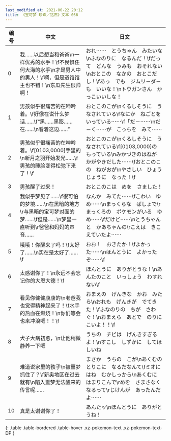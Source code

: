 ```yaml
---
last_modified_at: 2021-06-22 20:12
title: 《宝可梦 珍珠／钻石》文本 056
---
```

| 编号 | 中文 | 日文 |
| ---- | ---- | ---- |
| 0 | 我……以后想当和爸爸\n一样优秀的水手！\f不畏惧任何大海的水手\n才是男人中的男人！\f啊，但是道馆馆主也不错！\n东瓜先生很帅啊！ | おれ⋯⋯　とうちゃん　みたいな\nふなのりに　なるんだ！\fだって　どんな　うみも　おそれない\nおとこの　なかの　おとこだし！\fあっ　でも　ジムリ－ダ－も　いいな！\nトウガンさん　かっこいいしな！ |
| 1 | 男孩似乎很痛苦的在呻吟着。\f好像在说什么梦话……\f“黑……黑影……在……\n看着这边……” | おとこのこが\nくるしそうに　うなされている\fなにか　ねごとを　いっている⋯⋯\f「だ－⋯⋯\nだ－く⋯⋯が　こっちを　みて⋯⋯ |
| 2 | 男孩似乎很痛苦的在呻吟着。\f[0103,0000]手里的\n新月之羽开始发光……\f男孩的睡脸变得松弛下来了！\f | おとこのこが\nくるしそうに　うなされている\f[0103,0000]の　もっている\nみかづきのはねが　かがやきだした⋯⋯\fおとこのこの　ねがおが\nやさしい　ひょうじょうに　なった！\f |
| 3 | 男孩醒了过来！ | おとこのこは　めを　さました！ |
| 4 | 我似乎梦见了……\f很可怕的梦境……\n在黑暗的地方\r与黑暗的宝可梦对面的梦……\f但是……\n梦里一直听到\r爸爸和妈妈的声音…… | なんか　みてた⋯⋯\fこわい　ゆめ⋯⋯\nまっくらな　ばしょで\rまっくろの　ポケモンがいる　ゆめ⋯⋯\fだけど⋯⋯\nとうちゃんと　かあちゃんの\rこえは　きこえていたよ⋯⋯ |
| 5 | 哦哦！你醒来了吗！\f太好了……\n实在是太好了……\f | おお！　おきたか！\fよかった⋯⋯\nほんとうに　よかったぞ⋯⋯\f |
| 6 | 太感谢你了！\n永远不会忘记你的大恩大德！\f | ほんとうに　ありがとうな！\nあんたのこと　いっしょう　わすれない\f |
| 7 | 看见你健健康康的\n老爸我也觉得精神起来了！\f水手的热血在燃烧！\n你们等会也来冲浪吧！！\f | おまえの　げんきな　かお　みたら\nおれも　げんきが　でてきた！\fふなのりの　ちが　さわぐ！\nおまえら　あとで　のりにこいよ！！\f |
| 8 | 犬子大病初愈，\n让他稍微静养一下吧 | うちの　チビは　げんきすぎるよ！\nすこし　しずかに　してほしいね |
| 9 | 难道说家里的孩子\n被噩梦抓住了？\f新奥地区在过去就有\n陷入噩梦无法醒来的传言呢…… | まさか　うちの　こが\nあくむの　とりこに　なるだなんて\fミオにはね　むかしっから\nあくむに　はまりこんで\rめを　さまさなくなるって\rじけんが　あったんだよ⋯⋯ |
| 10 | 真是太谢谢你了！ | あんたッ\nほんとうに　ありがとうね！ |
{: .table .table-bordered .table-hover .xz-pokemon-text .xz-pokemon-text-DP }